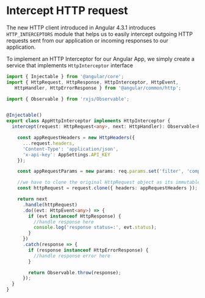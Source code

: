 # Intercept HTTP request

The new HTTP client introduced in Angular 4.3.1 introduces `HTTP_INTERCEPTORS` module that helps us to easily intercept outgoing HTTP requests sent from our application or incoming responses to our application.

To implement an HTTP Interceptor for our Angular App, we simply create a service that implements `HttpInterceptor` interface

```typescript
import { Injectable } from '@angular/core';
import { HttpRequest, HttpResponse, HttpInterceptor, HttpEvent,
   HttpHandler, HttpErrorResponse } from '@angular/common/http';

import { Observable } from 'rxjs/Observable';


@Injectable()
export class AppHttpInterceptor implements HttpInterceptor {
  intercept(request: HttpRequest<any>, next: HttpHandler): Observable<HttpEvent<any>> {

    const appRequestHeaders = new HttpHeaders({
      ...request.headers,
      'Content-Type': 'application/json',
      'x-api-key': AppSettings.API_KEY
    });

    const appRequestParams = new params: req.params.set('filter', 'completed');

    //we have to clone the original HttpRequest object as its immutable
    const httpRequest = request.clone({ headers: appRequestHeaders });

    return next
      .handle(httpRequest)
      .do((evt: HttpEvent<any>) => { 
        if (evt instanceof HttpResponse) {
          //handle response here
          console.log('response status=:', evt.status);
        }
      })
      .catch(response => {
        if (response instanceof HttpErrorResponse) {
          //handle response error here
        }

        return Observable.throw(response);
      });
  }
}
```

